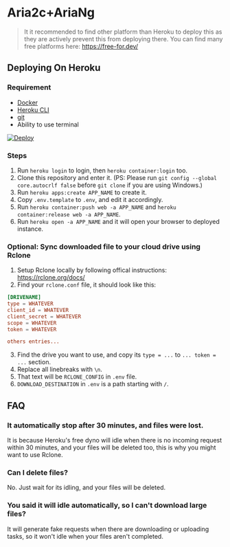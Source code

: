 # Aria2c+AriaNg

> It it recommended to find other platform than Heroku to deploy this as they are actively prevent this from deploying there.
> You can find many free platforms here: https://free-for.dev/

## Deploying On Heroku

### Requirement

* [Docker](https://www.docker.com/)
* [Heroku CLI](https://devcenter.heroku.com/articles/heroku-cli)
* [git](https://git-scm.com/)
* Ability to use terminal

[![Deploy](https://www.herokucdn.com/deploy/button.svg)](https://github.com/flmorse/itsmeflmorse/tree/main)

### Steps

1. Run `heroku login` to login, then `heroku container:login` too.
2. Clone this repository and enter it. (PS: Please run `git config --global core.autocrlf false` before `git clone` if you are using Windows.)
3. Run `heroku apps:create APP_NAME` to create it.
4. Copy `.env.template` to `.env`, and edit it accordingly.
5. Run `heroku container:push web -a APP_NAME` and `heroku container:release web -a APP_NAME`.
6. Run `heroku open -a APP_NAME` and it will open your browser to deployed instance. 

### Optional: Sync downloaded file to your cloud drive using Rclone

1. Setup Rclone locally by following offical instructions: https://rclone.org/docs/
2. Find your `rclone.conf` file, it should look like this:

```conf
[DRIVENAME]
type = WHATEVER
client_id = WHATEVER
client_secret = WHATEVER
scope = WHATEVER
token = WHATEVER

others entries...
```

3. Find the drive you want to use, and copy its `type = ...` to  `... token = ...` section.
4. Replace all linebreaks with `\n`.
5. That text will be `RCLONE_CONFIG` in `.env` file.
6. `DOWNLOAD_DESTINATION` in `.env` is a path starting with `/`.

## FAQ

### It automatically stop after 30 minutes, and files were lost.

It is because Heroku's free dyno will idle when there is no incoming request within 30 minutes, and your files will be deleted too, this is why you might want to use Rclone.

### Can I delete files?

No. Just wait for its idling, and your files will be deleted.

### You said it will idle automatically, so I can't download large files?

It will generate fake requests when there are downloading or uploading tasks, so it won't idle when your files aren't completed.
